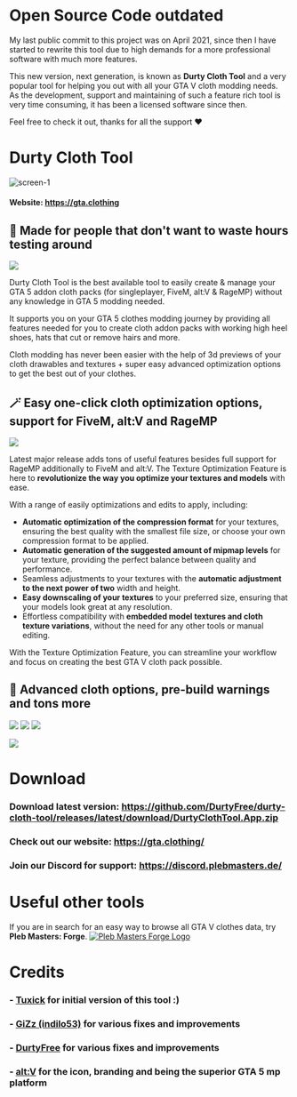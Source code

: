 # Open Source Code outdated
My last public commit to this project was on April 2021, since then I have started to rewrite this tool due to high demands for a more professional software with much more features. 

This new version, next generation, is known as **Durty Cloth Tool** and a very popular tool for helping you out with all your GTA V cloth modding needs. As the development, support and maintaining of such a feature rich tool is very time consuming, it has been a licensed software since then.

Feel free to check it out, thanks for all the support ❤

# Durty Cloth Tool
![screen-1](https://gta.clothing/assets/img/graphics/static/app-1.png)
#### Website: https://gta.clothing
## 🔎 Made for people that don't want to waste hours testing around 
[![](https://assets.plebmasters.de/durtyclothtool/images/v25/3d-preview-male-example.gif)](#)

Durty Cloth Tool is the best available tool to easily create & manage your GTA 5 addon cloth packs (for singleplayer, FiveM, alt:V & RageMP) without any knowledge in GTA 5 modding needed.

 It supports you on your GTA 5 clothes modding journey by providing all features needed for you to create cloth addon packs with working high heel shoes, hats that cut or remove hairs and more.

Cloth modding has never been easier with the help of 3d previews of your cloth drawables and textures + super easy advanced optimization options to get the best out of your clothes. 


## 🪄 Easy one-click cloth optimization options, support for FiveM, alt:V and RageMP
[![](https://assets.plebmasters.de/durtyclothtool/images/v25/durty-cloth-tool-texture-optimizing.gif)](#)

Latest major release adds tons of useful features besides full support for RageMP additionally to FiveM and alt:V. 
The Texture Optimization Feature is here to **revolutionize the way you optimize your textures and models** with ease.

With a range of easily optimizations and edits to apply, including:
  - **Automatic optimization of the compression format** for your textures, ensuring the best quality with the smallest file size, or choose your own compression format to be applied.
  - **Automatic generation of the suggested amount of mipmap levels** for your texture, providing the perfect balance between quality and performance.
  - Seamless adjustments to your textures with the **automatic adjustment to the next power of two** width and height.
  - **Easy downscaling of your textures** to your preferred size, ensuring that your models look great at any resolution.
  - Effortless compatibility with **embedded model textures and cloth texture variations**, without the need for any other tools or manual editing.

With the Texture Optimization Feature, you can streamline your workflow and focus on creating the best GTA V cloth pack possible.

## 💇 Advanced cloth options, pre-build warnings and tons more
[![](https://assets.plebmasters.de/durtyclothtool/images/v25/showcase-hoodie-hairs-option.png)](#)
[![](https://assets.plebmasters.de/durtyclothtool/images/v25/showcase-removehatvehicle-option.png)](#)
[![](https://assets.plebmasters.de/durtyclothtool/images/v25/durty-cloth-tool-removehatinvehicle_flag_on.gif)](#)

[![](https://assets.plebmasters.de/durtyclothtool/images/v25/durty-cloth-tool-errors-warnings-infos.gif)](#)

# Download
### Download latest version: https://github.com/DurtyFree/durty-cloth-tool/releases/latest/download/DurtyClothTool.App.zip
### Check out our website: https://gta.clothing/
### Join our Discord for support: https://discord.plebmasters.de/

# Useful other tools
If you are in search for an easy way to browse all GTA V clothes data, try **Pleb Masters: Forge**.
[![Pleb Masters Forge Logo](https://i.imgur.com/hotlSPf.png)](https://forge.plebmasters.de)

# Credits
### - [Tuxick](https://github.com/emcifuntik) for initial version of this tool :)
### - [GiZz (indilo53)](https://github.com/indilo53) for various fixes and improvements
### - [DurtyFree](https://github.com/durtyfree) for various fixes and improvements
### - [alt:V](https://altv.mp/) for the icon, branding and being the superior GTA 5 mp platform
